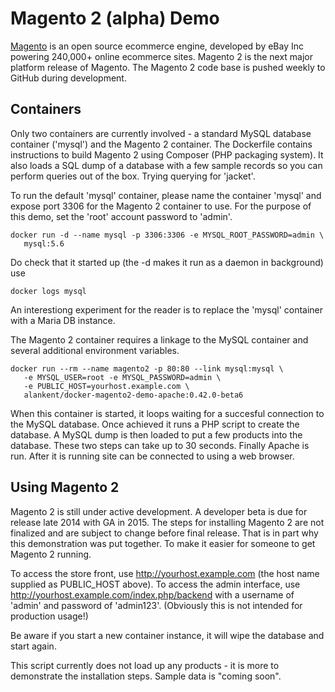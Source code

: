 # Magento 2 (alpha) Demo

[Magento](http://magento.com/) is an open source ecommerce engine,
developed by eBay Inc powering 240,000+ online ecommerce sites.
Magento 2 is the next major platform release of Magento.
The Magento 2 code base is pushed weekly to GitHub during development.

## Containers

Only two containers are currently involved - a standard MySQL database
container ('mysql') and the Magento 2 container. The Dockerfile contains
instructions to build Magento 2 using Composer (PHP packaging system). It
also loads a SQL dump of a database with a few sample records so you
can perform queries out of the box. Trying querying for 'jacket'.

To run the default 'mysql' container, please name the container 'mysql'
and expose port 3306 for the Magento 2 container to use. For the purpose
of this demo, set the 'root' account password to 'admin'.

    docker run -d --name mysql -p 3306:3306 -e MYSQL_ROOT_PASSWORD=admin \
       mysql:5.6

Do check that it started up (the -d makes it run as a daemon in
background) use

    docker logs mysql

An interestiong experiment for the reader is to replace the 'mysql'
container with a Maria DB instance.

The Magento 2 container requires a linkage to the MySQL container and
several additional environment variables.

    docker run --rm --name magento2 -p 80:80 --link mysql:mysql \
       -e MYSQL_USER=root -e MYSQL_PASSWORD=admin \
       -e PUBLIC_HOST=yourhost.example.com \
       alankent/docker-magento2-demo-apache:0.42.0-beta6

When this container is started, it loops waiting for a succesful
connection to the MySQL database. Once achieved it runs a PHP script
to create the database. A MySQL dump is then loaded to put a few
products into the database. These two steps can take up to 30 seconds.
Finally Apache is run. After it is running site can be connected to
using a web browser.

## Using Magento 2

Magento 2 is still under active development. A developer beta is due
for release late 2014 with GA in 2015. The steps for installing
Magento 2 are not finalized and are subject to change before final
release. That is in part why this demonstration was put together.
To make it easier for someone to get Magento 2 running.

To access the store front, use http://yourhost.example.com (the host
name supplied as PUBLIC_HOST above). To access the admin interface,
use http://yourhost.example.com/index.php/backend with a username
of 'admin' and password of 'admin123'. (Obviously this is not
intended for production usage!)

Be aware if you start a new container instance, it will wipe the
database and start again.

This script currently does not load up any products - it is more to
demonstrate the installation steps. Sample data is "coming soon".

